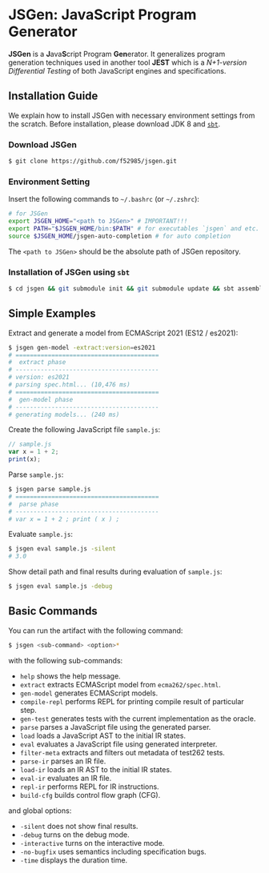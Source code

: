 # JSGen: JavaScript Program Generator

**JSGen** is a **J**ava**S**cript Program **Gen**erator. It generalizes program
generation techniques used in another tool **JEST** which is a _N+1-version
Differential Testing_ of both JavaScript engines and specifications.

## Installation Guide

We explain how to install JSGen with necessary environment settings from the
scratch.  Before installation, please download JDK 8 and
[`sbt`](https://www.scala-sbt.org/1.x/docs/Installing-sbt-on-Linux.html).

### Download JSGen
```bash
$ git clone https://github.com/f52985/jsgen.git
```

### Environment Setting
Insert the following commands to `~/.bashrc` (or `~/.zshrc`):
```bash
# for JSGen
export JSGEN_HOME="<path to JSGen>" # IMPORTANT!!!
export PATH="$JSGEN_HOME/bin:$PATH" # for executables `jsgen` and etc.
source $JSGEN_HOME/jsgen-auto-completion # for auto completion
```
The `<path to JSGen>` should be the absolute path of JSGen repository.

### Installation of JSGen using `sbt`
```bash
$ cd jsgen && git submodule init && git submodule update && sbt assembly
```

## Simple Examples
Extract and generate a model from ECMAScript 2021 (ES12 / es2021):
```bash
$ jsgen gen-model -extract:version=es2021
# ========================================
#  extract phase
# ----------------------------------------
# version: es2021
# parsing spec.html... (10,476 ms)
# ========================================
#  gen-model phase
# ----------------------------------------
# generating models... (240 ms)
```
Create the following JavaScript file `sample.js`:
```js
// sample.js
var x = 1 + 2;
print(x);
```
Parse `sample.js`:
```bash
$ jsgen parse sample.js
# ========================================
#  parse phase
# ----------------------------------------
# var x = 1 + 2 ; print ( x ) ;
```
Evaluate `sample.js`:
```bash
$ jsgen eval sample.js -silent
# 3.0
```
Show detail path and final results during evaluation of `sample.js`:
```bash
$ jsgen eval sample.js -debug
```

## Basic Commands

You can run the artifact with the following command:
```bash
$ jsgen <sub-command> <option>*
```
with the following sub-commands:
- `help` shows the help message.
- `extract` extracts ECMAScript model from `ecma262/spec.html`.
- `gen-model` generates ECMAScript models.
- `compile-repl` performs REPL for printing compile result of particular step.
- `gen-test` generates tests with the current implementation as the oracle.
- `parse` parses a JavaScript file using the generated parser.
- `load` loads a JavaScript AST to the initial IR states.
- `eval` evaluates a JavaScript file using generated interpreter.
- `filter-meta` extracts and filters out metadata of test262 tests.
- `parse-ir` parses an IR file.
- `load-ir` loads an IR AST to the initial IR states.
- `eval-ir` evaluates an IR file.
- `repl-ir` performs REPL for IR instructions.
- `build-cfg` builds control flow graph (CFG).

and global options:
- `-silent` does not show final results.
- `-debug` turns on the debug mode.
- `-interactive` turns on the interactive mode.
- `-no-bugfix` uses semantics including specification bugs.
- `-time` displays the duration time.
